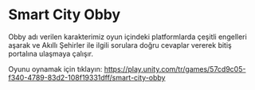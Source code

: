 # Smart City Obby

Obby adı verilen karakterimiz oyun içindeki platformlarda çeşitli engelleri aşarak  ve Akıllı Şehirler ile ilgili sorulara doğru cevaplar vererek bitiş portalına ulaşmaya çalışır.

Oyunu oynamak için tıklayın: https://play.unity.com/tr/games/57cd9c05-f340-4789-83d2-108f19331dff/smart-city-obby
